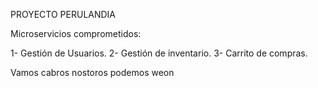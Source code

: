 PROYECTO PERULANDIA

Microservicios comprometidos:

1- Gestión de Usuarios.
2- Gestión de inventario.
3- Carrito de compras.


Vamos cabros nostoros podemos weon
